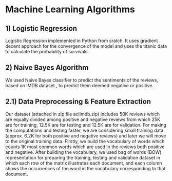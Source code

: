 # Machine Learning Algorithms 
## 1) Logistic Regression
Logistic Regression implemented in Python from sratch. It uses gradient decent approach for the convergence of the model and uses the titanic data to calculate the probability of survivals.

## 2) Naive Bayes Algorithm
We used Naive Bayes classifier to predict the sentiments of the reviews, based on IMDB dataset , to predict them deemed negative or positive.
## 2.1) Data Preprocessing & Feature Extraction
Our dataset (attached in zip file aclImdb.zip) includes 50K reviews which are equally divided among positive and negative reviews from which 25K are for training, 12.5K are for testing and 12.5K are for validation. For making the computations and testing faster, we are considering small training data (approx. 6.2K for both positive and negative reviews) and later we will move to the original training data. Firstly, we build the vocabulary of words which counts 1K most common words which are used in the reviews both positive and negative. After building the vocabulary, we used bag of words (BOW) representation for preparing the training, testing and validation dataset in which each row of the matrix illustrates each document, and each column shows the occurrences of the word in the vocabulary corresponding to that document.
